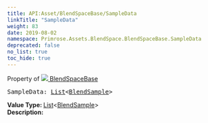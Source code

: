 ```yaml
---
title: API:Asset/BlendSpaceBase/SampleData
linkTitle: "SampleData"
weight: 83
date: 2019-08-02
namespace: Primrose.Assets.BlendSpace.BlendSpaceBase.SampleData
deprecated: false
no_list: true
toc_hide: true
---
```

Property of <a href="/docs/api-reference/Class/BlendSpaceBase"><img src="/icons/silk/default.png"/>&nbsp;BlendSpaceBase</a>
<pre class="method-declaration">
SampleData: <a class="type" href="/docs/api-reference/System/List">List</a><<a class="type" href="/docs/api-reference/Misc/BlendSample">BlendSample</a>></pre>
<b>Value Type: </b>
<a class="type" href="/docs/api-reference/System/List">List</a><<a class="type" href="/docs/api-reference/Misc/BlendSample">BlendSample</a>>
<br/>
<b>Description: </b>